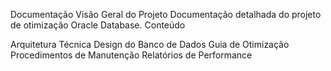 Documentação
Visão Geral do Projeto
Documentação detalhada do projeto de otimização Oracle Database.
Conteúdo

Arquitetura Técnica
Design do Banco de Dados
Guia de Otimização
Procedimentos de Manutenção
Relatórios de Performance
